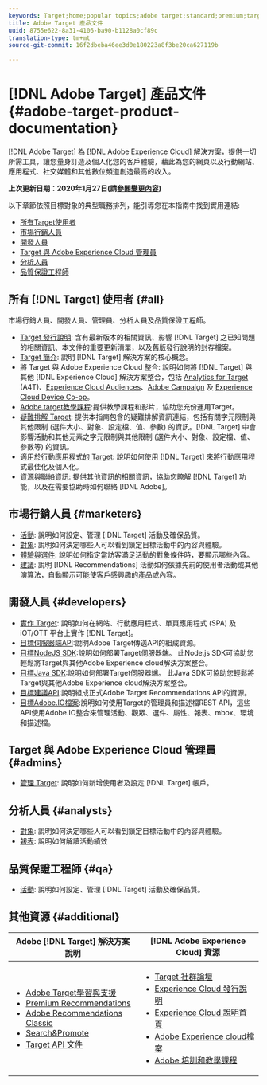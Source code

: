 ```yaml
---
keywords: Target;home;popular topics;adobe target;standard;premium;target documentation;adobe target documentation
title: Adobe Target 產品文件
uuid: 8755e622-8a31-4106-ba90-b1128a0cf89c
translation-type: tm+mt
source-git-commit: 16f2dbeba46ee3d0e180223a8f3be20ca627119b

---
```



# [!DNL Adobe Target] 產品文件{#adobe-target-product-documentation}

[!DNL Adobe Target] 為 [!DNL Adobe Experience Cloud] 解決方案，提供一切所需工具，讓您量身訂造及個人化您的客戶體驗，藉此為您的網頁以及行動網站、應用程式、社交媒體和其他數位頻道創造最高的收入。

**上次更新日期：2020年1月27日(請[參閱變更內容](r-release-notes/doc-change.md))**

以下章節依照目標對象的典型職務排列，能引導您在本指南中找到實用連結:

- [所有Target使用者](#all)
- [市場行銷人員](#marketers)
- [開發人員](#developers)
- [Target 與 Adobe Experience Cloud 管理員](#admins)
- [分析人員](#analysts)
- [品質保證工程師](#qa)

## 所有 [!DNL Target] 使用者 {#all}

市場行銷人員、開發人員、管理員、分析人員及品質保證工程師。

- [Target 發行說明](r-release-notes/release-notes.md): 含有最新版本的相關資訊、影響 [!DNL Target] 之已知問題的相關資訊、本文件的重要更新清單，以及舊版發行說明的封存檔案。
- [Target 簡介](c-intro/intro.md): 說明 [!DNL Target] 解決方案的核心概念。
- 將 Target 與 Adobe Experience Cloud 整合: 說明如何將 [!DNL Target] 與其他 [!DNL Experience Cloud] 解決方案整合，包括 [Analytics for Target](/help/c-integrating-target-with-mac/a4t/a4t.md) (A4T)、[Experience Cloud Audiences](/help/c-integrating-target-with-mac/mmp.md)、[Adobe Campaign](/help/c-integrating-target-with-mac/campaign-and-target.md) 及 [Experience Cloud Device Co-op](/help/c-integrating-target-with-mac/experience-cloud-device-co-op.md)。
- [Adobe target教學課程](https://docs.adobe.com/content/help/en/target-learn/tutorials/overview.html):提供教學課程和影片，協助您充份運用Target。
- [疑難排解 Target](r-troubleshooting-target/troubleshooting-target.md): 提供本指南包含的疑難排解資訊連結，包括有關字元限制與其他限制 (選件大小、對象、設定檔、值、參數) 的資訊。[!DNL Target] 中會影響活動和其他元素之字元限制與其他限制 (選件大小、對象、設定檔、值、參數等) 的資訊。
- [適用於行動應用程式的 Target](c-target-mobile-app/target-mobile-app.md): 說明如何使用 [!DNL Target] 來將行動應用程式最佳化及個人化。
- [資源與聯絡資訊](cmp-resources-and-contact-information.md): 提供其他資訊的相關資訊，協助您瞭解 [!DNL Target] 功能，以及在需要協助時如何聯絡 [!DNL Adobe]。

## 市場行銷人員 {#marketers}

- [活動](c-activities/activities.md): 說明如何設定、管理 [!DNL Target] 活動及確保品質。
- [對象](c-target/target.md): 說明如何決定哪些人可以看到鎖定目標活動中的內容與體驗。
- [體驗與選件](c-experiences/experiences.md): 說明如何指定當訪客滿足活動的對象條件時，要顯示哪些內容。
- [建議](c-recommendations/recommendations.md): 說明 [!DNL Recommendations] 活動如何依據先前的使用者活動或其他演算法，自動顯示可能使客戶感興趣的產品或內容。

## 開發人員 {#developers}

- [實作 Target](c-implementing-target/implementing-target.md): 說明如何在網站、行動應用程式、單頁應用程式 (SPA) 及 iOT/OTT 平台上實作 [!DNL Target]。
- [目標伺服器端API](https://developers.adobetarget.com/api/delivery-api/):說明Adobe Target傳送API的組成資源。
- [目標NodeJS SDK](https://github.com/adobe/target-nodejs-sdk):說明如何部署Target伺服器端。 此Node.js SDK可協助您輕鬆將Target與其他Adobe Experience cloud解決方案整合。
- [目標Java SDK](https://github.com/adobe/target-java-sdk):說明如何部署Target伺服器端。 此Java SDK可協助您輕鬆將Target與其他Adobe Experience cloud解決方案整合。
- [目標建議API](https://developers.adobetarget.com/api/recommendations/):說明組成正式Adobe Target Recommendations API的資源。
- [目標Adobe.IO檔案](http://developers.adobetarget.com/api/#introduction):說明如何使用Target的管理員和描述檔REST API，這些API使用Adobe.IO整合來管理活動、觀眾、選件、屬性、報表、mbox、環境和描述檔。

## Target 與 Adobe Experience Cloud 管理員 {#admins}

- [管理 Target](administrating-target/administrating-target.md): 說明如何新增使用者及設定 [!DNL Target] 帳戶。

## 分析人員 {#analysts}

- [對象](c-target/target.md): 說明如何決定哪些人可以看到鎖定目標活動中的內容與體驗。
- [報表](c-reports/reports.md): 說明如何解讀活動績效

## 品質保證工程師 {#qa}

- [活動](c-activities/activities.md): 說明如何設定、管理 [!DNL Target] 活動及確保品質。

## 其他資源 {#additional}

| Adobe [!DNL Target] 解決方案說明 | [!DNL Adobe Experience Cloud] 資源 |
|--- |--- |
| <ul><li>[Adobe Target學習與支援](https://helpx.adobe.com/support/target.html)</li><li>[Premium Recommendations](c-recommendations/recommendations.md)</li><li>[Adobe Recommendations Classic](/help/assets/adobe-recommendations-classic.pdf)</li><li>[Search&amp;Promote](https://docs.adobe.com/content/help/en/search-promote/using/sp-home.html)</li><li>[Target API 文件](c-implementing-target/c-api-and-sdk-overview/api-and-sdk-overview.md)</li></ul> | <ul><li>[Target 社群論壇](https://forums.adobe.com/community/experience-cloud/marketing-cloud/target)</li><li>[Experience Cloud 發行說明](https://docs.adobe.com/content/help/en/release-notes/experience-cloud/current.html)</li><li>[Experience Cloud 說明首頁](https://helpx.adobe.com/support/experience-cloud.html)</li><li>[Adobe Experience cloud檔案](https://docs.adobe.com/content/help/en/experience-cloud/user-guides/home.html)</li><li>[Adobe 培訓和教學課程](https://helpx.adobe.com/learning.html?promoid=KAUDK)</li></ul> |  |
